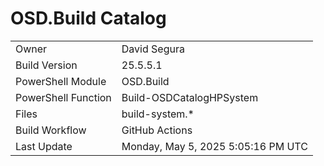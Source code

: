 ﻿# OSD.Build Catalog

| | |
|-|-|
| Owner | David Segura |
| Build Version | 25.5.5.1 |
| PowerShell Module | OSD.Build |
| PowerShell Function | Build-OSDCatalogHPSystem |
| Files | build-system.* |
| Build Workflow | GitHub Actions |
| Last Update | Monday, May 5, 2025 5:05:16 PM UTC |

